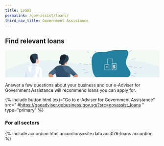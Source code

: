 ```yaml
---
title: Loans
permalink: /gov-assist/loans/
third_nav_title: Government Assistance
---
```


## Find relevant loans

![Loans](/images/grow/RunandGrow_Loans.jpg)

Answer a few questions about your business and our e-Adviser for Government Assistance will recommend loans you can apply for.

{% include button.html text="Go to e-Adviser for Government Assistance" src="
#https://gaeadviser.gobusiness.gov.sg/?src=govassist_loans
" type="primary" %}

### For all sectors

{% include accordion.html accordions=site.data.acc076-loans.accordion %}

<script src="/jquery/jquery.min.js"></script>
<script src="/jquery/bp-menu-new-tab.js"></script>

<script src="/jquery/notifications.js"></script>